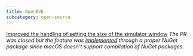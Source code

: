 ```yaml
---
title: OpenBVE
subcategory: open-source
---
```

[Improved the handling of setting the size of the simulator window](https://github.com/leezer3/OpenBVE/pull/692)
*The PR was closed but the feature was [implemented](https://openbve-project.net/intro/v1.8.2.0/) through a proper NuGet package since macOS doesn't support compilation of NuGet packages.*
